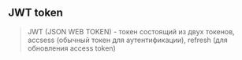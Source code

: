 ## JWT token
> JWT (JSON WEB TOKEN) - токен состоящий из двух токенов, accsess (обычный токен для аутентификации), refresh (для обновления access token)
